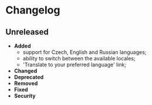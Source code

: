 # Changelog

## Unreleased
- **Added**
    - support for Czech, English and Russian languages;
    - ability to switch between the available locales;
    - 'Translate to your preferred language' link;
- **Changed**
- **Deprecated**
- **Removed**
- **Fixed**
- **Security**
